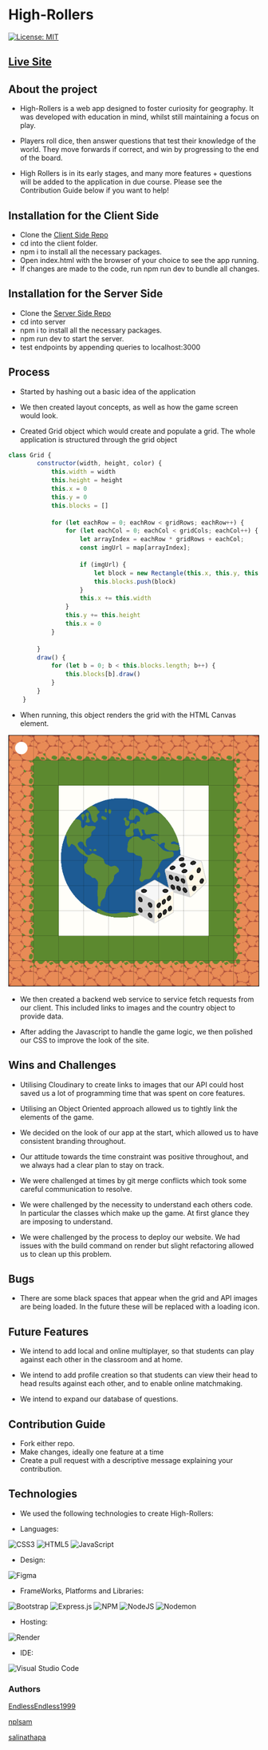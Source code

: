 # High-Rollers

[![License: MIT](https://img.shields.io/badge/License-MIT-yellow.svg)](https://opensource.org/licenses/MIT)


## [Live Site](https://high-rollers.onrender.com/)
## About the project
- High-Rollers is a web app designed to foster curiosity for geography. It was developed with education in mind, whilst still maintaining a focus on play.

- Players roll dice, then answer questions that test their knowledge of the world. They move forwards if correct, and win by progressing to the end of the board.

- High Rollers is in its early stages, and many more features + questions will be added to the application in due course. Please see the Contribution Guide below if you want to help!

## Installation for the Client Side
- Clone the [Client Side Repo](https://github.com/nplsam/highrollers.fe)
- cd into the client folder.
- npm i to install all the necessary packages.
- Open index.html with the browser of your choice to see the app running. 
- If changes are made to the code, run npm run dev to bundle all changes.

## Installation for the Server Side
- Clone the [Server Side Repo](https://github.com/nplsam/highrollers.be)
- cd into server
- npm i to install all the necessary packages.
- npm run dev to start the server.
- test endpoints by appending queries to localhost:3000


## Process

- Started by hashing out a basic idea of the application
- We then created layout concepts, as well as how the game screen would look.

- Created Grid object which would create and populate a grid. The whole application is structured through the grid object

```js
class Grid {
        constructor(width, height, color) {
            this.width = width
            this.height = height
            this.x = 0
            this.y = 0
            this.blocks = []

            for (let eachRow = 0; eachRow < gridRows; eachRow++) {
                for (let eachCol = 0; eachCol < gridCols; eachCol++) {
                    let arrayIndex = eachRow * gridRows + eachCol;
                    const imgUrl = map[arrayIndex];

                    if (imgUrl) {
                        let block = new Rectangle(this.x, this.y, this.height, this.width, imgUrl)
                        this.blocks.push(block)
                    }
                    this.x += this.width
                }
                this.y += this.height
                this.x = 0
            }

        }
        draw() {
            for (let b = 0; b < this.blocks.length; b++) {
                this.blocks[b].draw()
            }
        }
    }
```

- When running, this object renders the grid with the HTML Canvas element.

![Grid Screenshot](/client/assets/Images/Screenshot%202023-08-03%20at%2016.20.42.png)

- We then created a backend web service to service fetch requests from our client. This included links to images and the country object to provide data.

- After adding the Javascript to handle the game logic, we then polished our CSS to improve the look of the site.


## Wins and Challenges

- Utilising Cloudinary to create links to images that our API could host saved us a lot of programming time that was spent on core features.

- Utilising an Object Oriented approach allowed us to tightly link the elements of the game.

- We decided on the look of our app at the start, which allowed us to have consistent branding throughout.

- Our attitude towards the time constraint was positive throughout, and we always had a clear plan to stay on track.

- We were challenged at times by git merge conflicts which took some careful communication to resolve.

- We were challenged by the necessity to understand each others code. In particular the classes which make up the game. At first glance they are imposing to understand.

- We were challenged by the process to deploy our website. We had issues with the build command on render but slight refactoring allowed us to clean up this problem.

## Bugs

- There are some black spaces that appear when the grid and API images are being loaded. In the future these will be replaced with a loading icon.


## Future Features

- We intend to add local and online multiplayer, so that students can play against each other in the classroom and at home.

- We intend to add profile creation so that students can view their head to head results against each other, and to enable online matchmaking.

- We intend to expand our database of questions.


## Contribution Guide

- Fork either repo.
- Make changes, ideally one feature at a time
- Create a pull request with a descriptive message explaining your contribution. 
## Technologies

- We used the following technologies to create High-Rollers:

- Languages:  

![CSS3](https://img.shields.io/badge/css3-%231572B6.svg?style=for-the-badge&logo=css3&logoColor=white)
![HTML5](https://img.shields.io/badge/html5-%23E34F26.svg?style=for-the-badge&logo=html5&logoColor=white)
![JavaScript](https://img.shields.io/badge/javascript-%23323330.svg?style=for-the-badge&logo=javascript&logoColor=%23F7DF1E)

- Design:  

![Figma](https://img.shields.io/badge/figma-%23F24E1E.svg?style=for-the-badge&logo=figma&logoColor=white)

- FrameWorks, Platforms and Libraries:  

![Bootstrap](https://img.shields.io/badge/bootstrap-%238511FA.svg?style=for-the-badge&logo=bootstrap&logoColor=white)
![Express.js](https://img.shields.io/badge/express.js-%23404d59.svg?style=for-the-badge&logo=express&logoColor=%2361DAFB)
![NPM](https://img.shields.io/badge/NPM-%23CB3837.svg?style=for-the-badge&logo=npm&logoColor=white)
![NodeJS](https://img.shields.io/badge/node.js-6DA55F?style=for-the-badge&logo=node.js&logoColor=white)
![Nodemon](https://img.shields.io/badge/NODEMON-%23323330.svg?style=for-the-badge&logo=nodemon&logoColor=%BBDEAD)

- Hosting:  

![Render](https://img.shields.io/badge/Render-%46E3B7.svg?style=for-the-badge&logo=render&logoColor=white)

- IDE:  

![Visual Studio Code](https://img.shields.io/badge/Visual%20Studio%20Code-0078d7.svg?style=for-the-badge&logo=visual-studio-code&logoColor=white)

### Authors

[EndlessEndless1999](https://github.com/EndlessEndless1999)

[nplsam](https://github.com/nplsam)

[salinathapa](https://github.com/salinathapa)